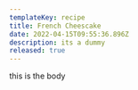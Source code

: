 ```yaml
---
templateKey: recipe
title: French Cheescake
date: 2022-04-15T09:55:36.896Z
description: its a dummy
released: true
---
```

this is the body